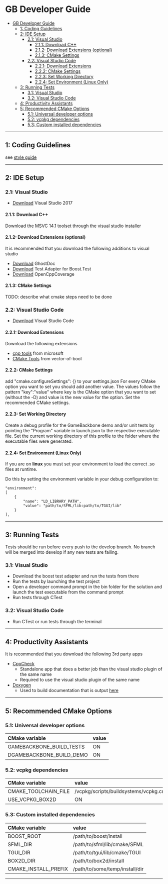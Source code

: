 # GB Developer Guide

- [GB Developer Guide](#gb-developer-guide)
  - [1: Coding Guidelines](#1-coding-guidelines)
  - [2: IDE Setup](#2-ide-setup)
    - [2.1: Visual Studio](#21-visual-studio)
      - [2.1.1: Download C++](#211-download-c)
      - [2.1.2: Download Extensions (optional)](#212-download-extensions-optional)
      - [2.1.3: CMake Settings](#213-cmake-settings)
    - [2.2: Visual Studio Code](#22-visual-studio-code)
      - [2.2.1: Download Extensions](#221-download-extensions)
      - [2.2.2: CMake Settings](#222-cmake-settings)
      - [2.2.3: Set Working Directory](#223-set-working-directory)
      - [2.2.4: Set Environment (Linux Only)](#224-set-environment-linux-only)
  - [3: Running Tests](#3-running-tests)
    - [3.1: Visual Studio](#31-visual-studio)
    - [3.2: Visual Studio Code](#32-visual-studio-code)
  - [4: Productivity Assistants](#4-productivity-assistants)
  - [5: Recommended CMake Options](#5-recommended-cmake-options)
    - [5.1: Universal developer options](#51-universal-developer-options)
    - [5.2: vcpkg dependencies](#52-vcpkg-dependencies)
    - [5.3: Custom installed dependencies](#53-custom-installed-dependencies)

***

## 1: Coding Guidelines

see [style guide](https://github.com/lavinrp/GameBackbone/blob/master/Guides/StyleGuide.txt)

***

## 2: IDE Setup
### 2.1: Visual Studio
* [Download](https://visualstudio.microsoft.com/downloads/) Visual Studio 2017

#### 2.1.1: Download C++
Download the MSVC 14.1 toolset through the visual studio installer

#### 2.1.2: Download Extensions (optional) 
It is recommended that you download the following additions to visual studio
* [Download](https://marketplace.visualstudio.com/items?itemName=sergeb.GhostDoc) GhostDoc
* [Download](https://marketplace.visualstudio.com/items?itemName=VisualCPPTeam.TestAdapterforBoostTest) Test Adapter for Boost.Test
* [Download](https://marketplace.visualstudio.com/items?itemName=OpenCppCoverage.OpenCppCoveragePlugin) OpenCppCoverage

#### 2.1.3: CMake Settings
TODO: describe what cmake steps need to be done

### 2.2: Visual Studio Code
* [Download](https://code.visualstudio.com/) Visual Studio Code

#### 2.2.1: Download Extensions
Download the following extensions
* [cpp tools](https://marketplace.visualstudio.com/items?itemName=ms-vscode.cpptools) from microsoft
* [CMake Tools](https://marketplace.visualstudio.com/items?itemName=vector-of-bool.cmake-tools) from vector-of-bool

#### 2.2.2: CMake Settings
add "cmake.configureSettings": {} to your settings.json
For every CMake option you want to set you should add another value.
The values follow the pattern "key":"value" where key is the CMake option that you want to set (without the -D) and value is the new value for the option. Set the recommended CMake settings.


#### 2.2.3: Set Working Directory

Create a debug profile for the GameBackbone demo and/or unit tests by pointing the "Program" variable in launch.json to the respective executable file.
Set the current working directory of this profile to the folder where the executable files were generated.

#### 2.2.4: Set Environment (Linux Only)

If you are on **linux** you must set your environment to load the correct .so files at runtime. 

Do this by setting the environment variable in your debug configuration to:

    "environment": 
    [
	    {
	        "name": "LD_LIBRARY_PATH",
	        "value": "path/to/SFML/lib:path/to/TGUI/lib"
	    }
    ],

***
## 3: Running Tests
Tests should be run before every push to the develop branch. No branch will be merged into develop if any new tests are failing.

### 3.1: Visual Studio
* Download the boost test adapter and run the tests from there
* Run the tests by launching the test project
* Open a developer command prompt in the bin folder for the solution and launch the test executable from the command prompt
* Run tests through CTest
### 3.2: Visual Studio Code
* Run CTest or run tests through the terminal
***
## 4: Productivity Assistants
It is recommended that you download the following 3rd party apps
* [CppCheck](http://cppcheck.sourceforge.net/)
  - Standalone app that does a better job than the visual studio plugin of the same name
  - Required to use the visual studio plugin of the same name
* [Doxygen](http://www.stack.nl/~dimitri/doxygen/index.html)
  - Used to build documentation that is output [here](https://lavinrp.github.io/GameBackbone/)

***
## 5: Recommended CMake Options

### 5.1: Universal developer options

|CMake variable|value|
|:---|:---|
|GAMEBACKBONE_BUILD_TESTS|ON|
|DGAMEBACKBONE_BUILD_DEMO|ON|

### 5.2: vcpkg dependencies

|CMake variable|value|
|:---|:---|
|CMAKE_TOOLCHAIN_FILE|/vcpkg/scripts/buildsystems/vcpkg.cmake|
|USE_VCPKG_BOX2D|ON|

### 5.3: Custom installed dependencies

|CMake variable|value|
|:---|:---|
|BOOST_ROOT|/path/to/boost/install|
|SFML_DIR|/path/to/sfml/lib/cmake/SFML|
|TGUI_DIR|/path/to/tgui/lib/cmake/TGUI|
|BOX2D_DIR|/path/to/box2d/install|
|CMAKE_INSTALL_PREFIX|/path/to/some/temp/install/dir|

***